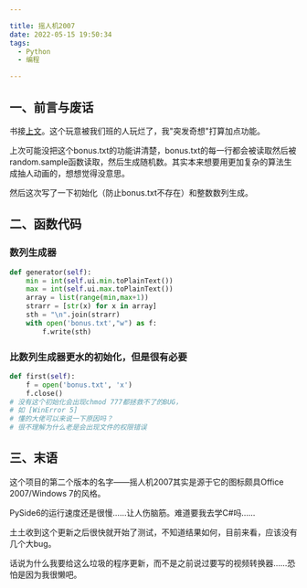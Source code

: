 ```yaml
---

title: 摇人机2007
date: 2022-05-15 19:50:34
tags: 
  - Python
  - 编程

---
```


## 一、前言与废话

书接[上文](https://chuishen.xyz/2022/05/14/GUIedRandom/)。这个玩意被我们班的人玩烂了，我"突发奇想"打算加点功能。

上次可能没把这个bonus.txt的功能讲清楚，bonus.txt的每一行都会被读取然后被random.sample函数读取，然后生成随机数。其实本来想要用更加复杂的算法生成抽人动画的，想想觉得没意思。

然后这次写了一下初始化（防止bonus.txt不存在）和整数数列生成。
<!--more-->
## 二、函数代码

### 数列生成器
```python
def generator(self):
    min = int(self.ui.min.toPlainText())
    max = int(self.ui.max.toPlainText())
    array = list(range(min,max+1))
    strarr = [str(x) for x in array]
    sth = "\n".join(strarr)
    with open('bonus.txt',"w") as f:
        f.write(sth)
```
### 比数列生成器更水的初始化，但是很有必要
```python
def first(self):
    f = open('bonus.txt', 'x')
    f.close()
# 没有这个初始化会出现chmod 777都拯救不了的BUG，
# 如 [WinError 5]
# 懂的大佬可以来说一下原因吗？
# 很不理解为什么老是会出现文件的权限错误
```

## 三、末语

这个项目的第二个版本的名字——摇人机2007其实是源于它的图标颇具Office 2007/Windows 7的风格。

PySide6的运行速度还是很慢……让人伤脑筋。难道要我去学C#吗……

土土收到这个更新之后很快就开始了测试，不知道结果如何，目前来看，应该没有几个大bug。

话说为什么我要给这么垃圾的程序更新，而不是之前说过要写的视频转换器……恐怕是因为我很懒吧。